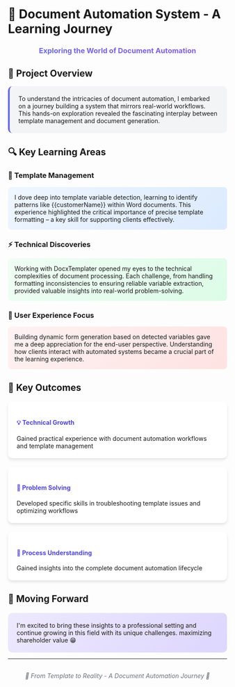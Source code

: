 # 🚀 Document Automation System - A Learning Journey

<div align="center">
  <h3 style="color: #6366F1; background: linear-gradient(45deg, #6366F1, #8B5CF6); -webkit-background-clip: text; -webkit-text-fill-color: transparent;">
    Exploring the World of Document Automation
  </h3>
</div>

## 🎯 Project Overview

<div style="background-color: #F3F4F6; padding: 20px; border-radius: 10px; border-left: 4px solid #6366F1;">
To understand the intricacies of document automation, I embarked on a journey building a system that mirrors real-world workflows. This hands-on exploration revealed the fascinating interplay between template management and document generation.
</div>

## 🔍 Key Learning Areas

### 📝 Template Management
<div style="background: linear-gradient(135deg, #EFF6FF 0%, #DBEAFE 100%); padding: 15px; border-radius: 8px;">
I dove deep into template variable detection, learning to identify patterns like {{customerName}} within Word documents. This experience highlighted the critical importance of precise template formatting – a key skill for supporting clients effectively.
</div>

### ⚡ Technical Discoveries
<div style="background: linear-gradient(135deg, #F0FDF4 0%, #DCFCE7 100%); padding: 15px; border-radius: 8px;">
Working with DocxTemplater opened my eyes to the technical complexities of document processing. Each challenge, from handling formatting inconsistencies to ensuring reliable variable extraction, provided valuable insights into real-world problem-solving.
</div>

### 👥 User Experience Focus
<div style="background: linear-gradient(135deg, #FEF2F2 0%, #FEE2E2 100%); padding: 15px; border-radius: 8px;">
Building dynamic form generation based on detected variables gave me a deep appreciation for the end-user perspective. Understanding how clients interact with automated systems became a crucial part of the learning experience.
</div>

## 🌟 Key Outcomes

<div style="display: grid; grid-template-columns: repeat(auto-fit, minmax(250px, 1fr)); gap: 20px; margin: 20px 0;">

<div style="background: #FFFFFF; padding: 20px; border-radius: 10px; box-shadow: 0 4px 6px rgba(0, 0, 0, 0.1);">
  <h4 style="color: #4F46E5;">💡 Technical Growth</h4>
  Gained practical experience with document automation workflows and template management
</div>

<div style="background: #FFFFFF; padding: 20px; border-radius: 10px; box-shadow: 0 4px 6px rgba(0, 0, 0, 0.1);">
  <h4 style="color: #4F46E5;">🎯 Problem Solving</h4>
  Developed specific skills in troubleshooting template issues and optimizing workflows
</div>

<div style="background: #FFFFFF; padding: 20px; border-radius: 10px; box-shadow: 0 4px 6px rgba(0, 0, 0, 0.1);">
  <h4 style="color: #4F46E5;">🔄 Process Understanding</h4>
  Gained insights into the complete document automation lifecycle
</div>

</div>

## 🚀 Moving Forward

<div style="background: linear-gradient(135deg, #EDE9FE 0%, #DDD6FE 100%); padding: 20px; border-radius: 10px; margin-top: 20px;">
I'm excited to bring these insights to a professional setting and continue growing in this field with its unique challenges.
maximizing shareholder value 😁
</div>

---

<div align="center" style="margin-top: 30px; font-style: italic; color: #6B7280;">
  💫 From Template to Reality - A Document Automation Journey 💫
</div>